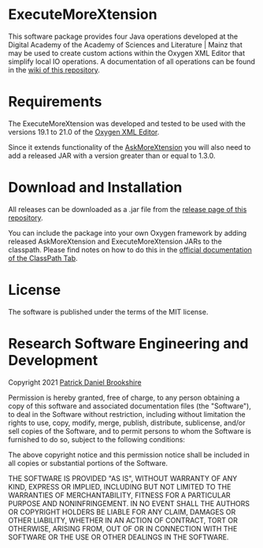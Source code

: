 # ExecuteMoreXtension

This software package provides four Java operations developed at the Digital Academy of the Academy of Sciences and Literature | Mainz that may be used to create custom actions within the Oxygen XML Editor that simplify local IO operations. A documentation of all operations can be found in the [wiki of this repository](https://github.com/digicademy/ExecuteMoreXtension/wiki).


# Requirements
The ExecuteMoreXtension was developed and tested to be used with the versions 19.1 to 21.0 of the [Oxygen XML Editor](https://www.oxygenxml.com/).

Since it extends functionality of the [AskMoreXtension](https://github.com/digicademy/AskMoreXtension) you will also need to add a released JAR with a version greater than or equal to 1.3.0.


# Download and Installation
All releases can be downloaded as a .jar file from the [release page of this repository](https://github.com/digicademy/ExecuteMoreXtension/releases).

You can include the package into your own Oxygen framework by adding released AskMoreXtension and ExecuteMoreXtension JARs to the classpath. Please find notes on how to do this in the [official documentation of the ClassPath Tab](https://www.oxygenxml.com/doc/versions/19.1/ug-editor/topics/document-type-classpath-tab.html).


# License
The software is published under the terms of the MIT license.


# Research Software Engineering and Development

Copyright 2021 <a href="https://orcid.org/0000-0002-5843-7577">Patrick Daniel Brookshire</a>

Permission is hereby granted, free of charge, to any person obtaining a copy of this software and associated documentation files (the "Software"), to deal in the Software without restriction, including without limitation the rights to use, copy, modify, merge, publish, distribute, sublicense, and/or sell copies of the Software, and to permit persons to whom the Software is furnished to do so, subject to the following conditions:

The above copyright notice and this permission notice shall be included in all copies or substantial portions of the Software.

THE SOFTWARE IS PROVIDED "AS IS", WITHOUT WARRANTY OF ANY KIND, EXPRESS OR IMPLIED, INCLUDING BUT NOT LIMITED TO THE WARRANTIES OF MERCHANTABILITY, FITNESS FOR A PARTICULAR PURPOSE AND NONINFRINGEMENT. IN NO EVENT SHALL THE AUTHORS OR COPYRIGHT HOLDERS BE LIABLE FOR ANY CLAIM, DAMAGES OR OTHER LIABILITY, WHETHER IN AN ACTION OF CONTRACT, TORT OR OTHERWISE, ARISING FROM, OUT OF OR IN CONNECTION WITH THE SOFTWARE OR THE USE OR OTHER DEALINGS IN THE SOFTWARE.
